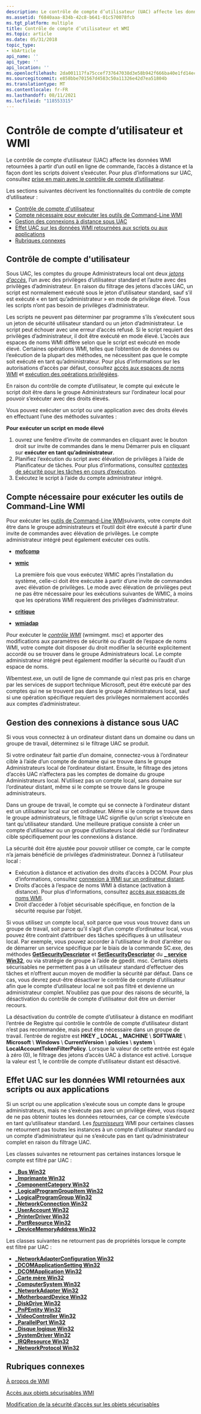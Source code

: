 ```yaml
---
description: Le contrôle de compte d’utilisateur (UAC) affecte les données WMI retournées à partir d’un outil en ligne de commande, l’accès à distance et la façon dont les scripts doivent s’exécuter. Pour plus d’informations sur UAC, consultez Prise en main avec le contrôle de compte d’utilisateur.
ms.assetid: f6840aaa-834b-42c8-b641-01c570078fcb
ms.tgt_platform: multiple
title: Contrôle de compte d’utilisateur et WMI
ms.topic: article
ms.date: 05/31/2018
topic_type:
- kbArticle
api_name: ''
api_type: ''
api_location: ''
ms.openlocfilehash: 2da001117fa75ccef737647038d3e58b942f666ba40e1fd14ec98cb4ebdd44af
ms.sourcegitcommit: e858bbe701567d4583c50a11326e42d7ea51804b
ms.translationtype: MT
ms.contentlocale: fr-FR
ms.lasthandoff: 08/11/2021
ms.locfileid: "118553315"
---
```

# <a name="user-account-control-and-wmi"></a>Contrôle de compte d’utilisateur et WMI

Le contrôle de compte d’utilisateur (UAC) affecte les données WMI retournées à partir d’un outil en ligne de commande, l’accès à distance et la façon dont les scripts doivent s’exécuter. Pour plus d’informations sur UAC, consultez [prise en main avec le contrôle de compte d’utilisateur](https://support.microsoft.com/help/922708/how-to-use-user-account-control-uac-in-windows-vista).

Les sections suivantes décrivent les fonctionnalités du contrôle de compte d’utilisateur :

-   [Contrôle de compte d'utilisateur](#user-account-control-and-wmi)
-   [Compte nécessaire pour exécuter les outils de Command-Line WMI](#account-needed-to-run-wmi-command-line-tools)
-   [Gestion des connexions à distance sous UAC](#handling-remote-connections-under-uac)
-   [Effet UAC sur les données WMI retournées aux scripts ou aux applications](#uac-effect-on-wmi-data-returned-to-scripts-or-applications)
-   [Rubriques connexes](#related-topics)

## <a name="user-account-control"></a>Contrôle de compte d'utilisateur

Sous UAC, les comptes du groupe Administrateurs local ont deux [*jetons d’accès*](/windows/desktop/SecGloss/a-gly), l’un avec des privilèges d’utilisateur standard et l’autre avec des privilèges d’administrateur. En raison du filtrage des jetons d’accès UAC, un script est normalement exécuté sous le jeton d’utilisateur standard, sauf s’il est exécuté « en tant qu’administrateur » en mode de privilège élevé. Tous les scripts n’ont pas besoin de privilèges d’administrateur.

Les scripts ne peuvent pas déterminer par programme s’ils s’exécutent sous un jeton de sécurité utilisateur standard ou un jeton d’administrateur. Le script peut échouer avec une erreur d’accès refusé. Si le script requiert des privilèges d’administrateur, il doit être exécuté en mode élevé. L’accès aux espaces de noms WMI diffère selon que le script est exécuté en mode élevé. Certaines opérations WMI, telles que l’obtention de données ou l’exécution de la plupart des méthodes, ne nécessitent pas que le compte soit exécuté en tant qu’administrateur. Pour plus d’informations sur les autorisations d’accès par défaut, consultez [accès aux espaces de noms WMI](access-to-wmi-namespaces.md) et [exécution des opérations privilégiées](executing-privileged-operations.md).

En raison du contrôle de compte d’utilisateur, le compte qui exécute le script doit être dans le groupe Administrateurs sur l’ordinateur local pour pouvoir s’exécuter avec des droits élevés.

Vous pouvez exécuter un script ou une application avec des droits élevés en effectuant l’une des méthodes suivantes :

**Pour exécuter un script en mode élevé**

1.  ouvrez une fenêtre d’invite de commandes en cliquant avec le bouton droit sur invite de commandes dans le menu Démarrer puis en cliquant sur **exécuter en tant qu’administrateur**.
2.  Planifiez l’exécution du script avec élévation de privilèges à l’aide de Planificateur de tâches. Pour plus d’informations, consultez [contextes de sécurité pour les tâches en cours d’exécution](/windows/desktop/TaskSchd/security-contexts-for-running-tasks).
3.  Exécutez le script à l’aide du compte administrateur intégré.

## <a name="account-needed-to-run-wmi-command-line-tools"></a>Compte nécessaire pour exécuter les outils de Command-Line WMI

Pour exécuter les [outils de Command-Line WMI](wmi-command-line-tools.md)suivants, votre compte doit être dans le groupe administrateurs et l’outil doit être exécuté à partir d’une invite de commandes avec élévation de privilèges. Le compte administrateur intégré peut également exécuter ces outils.

-   [**mofcomp**](mofcomp.md)

-   [**wmic**](wmic.md)

    La première fois que vous exécutez WMIC après l’installation du système, celle-ci doit être exécutée à partir d’une invite de commandes avec élévation de privilèges. Le mode avec élévation de privilèges peut ne pas être nécessaire pour les exécutions suivantes de WMIC, à moins que les opérations WMI requièrent des privilèges d’administrateur.

-   [**critique**](winmgmt.md)

-   [**wmiadap**](wmiadap.md)

Pour exécuter le [*contrôle WMI*](gloss-w.md) (wmimgmt. msc) et apporter des modifications aux paramètres de sécurité ou d’audit de l’espace de noms WMI, votre compte doit disposer du droit modifier la sécurité explicitement accordé ou se trouver dans le groupe Administrateurs local. Le compte administrateur intégré peut également modifier la sécurité ou l’audit d’un espace de noms.

Wbemtest.exe, un outil de ligne de commande qui n’est pas pris en charge par les services de support technique Microsoft, peut être exécuté par des comptes qui ne se trouvent pas dans le groupe Administrateurs local, sauf si une opération spécifique requiert des privilèges normalement accordés aux comptes d’administrateur.

## <a name="handling-remote-connections-under-uac"></a>Gestion des connexions à distance sous UAC

Si vous vous connectez à un ordinateur distant dans un domaine ou dans un groupe de travail, déterminez si le filtrage UAC se produit.

Si votre ordinateur fait partie d’un domaine, connectez-vous à l’ordinateur cible à l’aide d’un compte de domaine qui se trouve dans le groupe Administrateurs local de l’ordinateur distant. Ensuite, le filtrage des jetons d’accès UAC n’affectera pas les comptes de domaine du groupe Administrateurs local. N’utilisez pas un compte local, sans domaine sur l’ordinateur distant, même si le compte se trouve dans le groupe administrateurs.

Dans un groupe de travail, le compte qui se connecte à l’ordinateur distant est un utilisateur local sur cet ordinateur. Même si le compte se trouve dans le groupe administrateurs, le filtrage UAC signifie qu’un script s’exécute en tant qu’utilisateur standard. Une meilleure pratique consiste à créer un compte d’utilisateur ou un groupe d’utilisateurs local dédié sur l’ordinateur cible spécifiquement pour les connexions à distance.

La sécurité doit être ajustée pour pouvoir utiliser ce compte, car le compte n’a jamais bénéficié de privilèges d’administrateur. Donnez à l’utilisateur local :

-   Exécution à distance et activation des droits d’accès à DCOM. Pour plus d’informations, consultez [connexion à WMI sur un ordinateur distant](connecting-to-wmi-on-a-remote-computer.md).
-   Droits d’accès à l’espace de noms WMI à distance (activation à distance). Pour plus d’informations, consultez [accès aux espaces de noms WMI](access-to-wmi-namespaces.md).
-   Droit d’accéder à l’objet sécurisable spécifique, en fonction de la sécurité requise par l’objet.

Si vous utilisez un compte local, soit parce que vous vous trouvez dans un groupe de travail, soit parce qu’il s’agit d’un compte d’ordinateur local, vous pouvez être contraint d’attribuer des tâches spécifiques à un utilisateur local. Par exemple, vous pouvez accorder à l’utilisateur le droit d’arrêter ou de démarrer un service spécifique par le biais de la commande SC.exe, des méthodes [**GetSecurityDescriptor**](/windows/desktop/CIMWin32Prov/getsecuritydescriptor-method-in-class-win32-service) et [**SetSecurityDescriptor**](/windows/desktop/CIMWin32Prov/setsecuritydescriptor-method-in-class-win32-service) du [**\_ service Win32**](/windows/desktop/CIMWin32Prov/win32-service), ou via stratégie de groupe à l’aide de gpedit. msc. Certains objets sécurisables ne permettent pas à un utilisateur standard d’effectuer des tâches et n’offrent aucun moyen de modifier la sécurité par défaut. Dans ce cas, vous devrez peut-être désactiver le contrôle de compte d’utilisateur afin que le compte d’utilisateur local ne soit pas filtré et devienne un administrateur complet. N’oubliez pas que pour des raisons de sécurité, la désactivation du contrôle de compte d’utilisateur doit être un dernier recours.

La désactivation du contrôle de compte d’utilisateur à distance en modifiant l’entrée de Registre qui contrôle le contrôle de compte d’utilisateur distant n’est pas recommandée, mais peut être nécessaire dans un groupe de travail. l’entrée de registre est **HKEY \_ LOCAL \_ MACHINE** \\ **SOFTWARE** \\ **Microsoft** \\ **Windows** \\ **CurrentVersion** \\ **policies** \\ **system** \\ **LocalAccountTokenFilterPolicy**. Lorsque la valeur de cette entrée est égale à zéro (0), le filtrage des jetons d’accès UAC à distance est activé. Lorsque la valeur est 1, le contrôle de compte d’utilisateur distant est désactivé.

## <a name="uac-effect-on-wmi-data-returned-to-scripts-or-applications"></a>Effet UAC sur les données WMI retournées aux scripts ou aux applications

Si un script ou une application s’exécute sous un compte dans le groupe administrateurs, mais ne s’exécute pas avec un privilège élevé, vous risquez de ne pas obtenir toutes les données retournées, car ce compte s’exécute en tant qu’utilisateur standard. Les [*fournisseurs*](gloss-p.md) WMI pour certaines classes ne retournent pas toutes les instances à un compte d’utilisateur standard ou un compte d’administrateur qui ne s’exécute pas en tant qu’administrateur complet en raison du filtrage UAC.

Les classes suivantes ne retournent pas certaines instances lorsque le compte est filtré par UAC :

-   [**\_Bus Win32**](/windows/desktop/CIMWin32Prov/win32-bus)
-   [**\_Imprimante Win32**](/windows/desktop/CIMWin32Prov/win32-printer)
-   [**\_ComponentCategory Win32**](/windows/desktop/CIMWin32Prov/win32-componentcategory)
-   [**\_LogicalProgramGroupItem Win32**](/windows/desktop/CIMWin32Prov/win32-logicalprogramgroupitem)
-   [**\_LogicalProgramGroup Win32**](/windows/desktop/CIMWin32Prov/win32-logicalprogramgroup)
-   [**\_NetworkConnection Win32**](/windows/desktop/CIMWin32Prov/win32-networkconnection)
-   [**\_UserAccount Win32**](/windows/desktop/CIMWin32Prov/win32-useraccount)
-   [**\_PrinterDriver Win32**](/windows/desktop/CIMWin32Prov/win32-printerdriver)
-   [**\_PortResource Win32**](/windows/desktop/CIMWin32Prov/win32-portresource)
-   [**\_DeviceMemoryAddress Win32**](/windows/desktop/CIMWin32Prov/win32-devicememoryaddress)

Les classes suivantes ne retournent pas de propriétés lorsque le compte est filtré par UAC :

-   [**\_NetworkAdapterConfiguration Win32**](/windows/desktop/CIMWin32Prov/win32-networkadapterconfiguration)
-   [**\_DCOMApplicationSetting Win32**](/windows/desktop/CIMWin32Prov/win32-dcomapplicationsetting)
-   [**\_DCOMApplication Win32**](/windows/desktop/CIMWin32Prov/win32-dcomapplication)
-   [**\_Carte mère Win32**](/windows/desktop/CIMWin32Prov/win32-baseboard)
-   [**\_ComputerSystem Win32**](/windows/desktop/CIMWin32Prov/win32-computersystem)
-   [**\_NetworkAdapter Win32**](/windows/desktop/CIMWin32Prov/win32-networkadapter)
-   [**\_MotherboardDevice Win32**](/windows/desktop/CIMWin32Prov/win32-motherboarddevice)
-   [**\_DiskDrive Win32**](/windows/desktop/CIMWin32Prov/win32-diskdrive)
-   [**\_PnPEntity Win32**](/windows/desktop/CIMWin32Prov/win32-pnpentity)
-   [**\_VideoController Win32**](/windows/desktop/CIMWin32Prov/win32-videocontroller)
-   [**\_ParallelPort Win32**](/windows/desktop/CIMWin32Prov/win32-parallelport)
-   [**\_Disque logique Win32**](/windows/desktop/CIMWin32Prov/win32-logicaldisk)
-   [**\_SystemDriver Win32**](/windows/desktop/CIMWin32Prov/win32-systemdriver)
-   [**\_IRQResource Win32**](/windows/desktop/CIMWin32Prov/win32-irqresource)
-   [**\_NetworkProtocol Win32**](/windows/desktop/CIMWin32Prov/win32-networkprotocol)

## <a name="related-topics"></a>Rubriques connexes

<dl> <dt>

[À propos de WMI](about-wmi.md)
</dt> <dt>

[Accès aux objets sécurisables WMI](access-to-wmi-securable-objects.md)
</dt> <dt>

[Modification de la sécurité d’accès sur les objets sécurisables](changing-access-security-on-securable-objects.md)
</dt> </dl>

 

 
